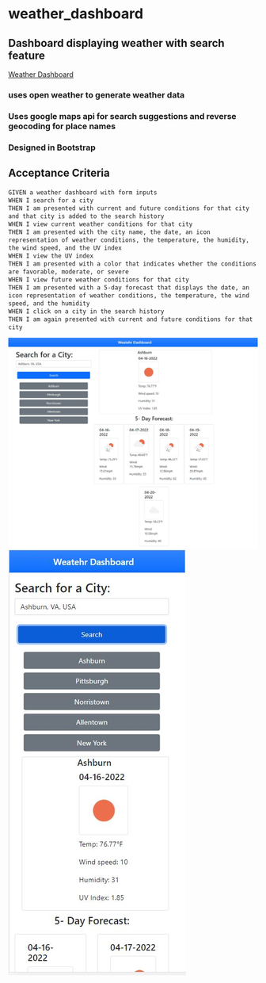 # weather_dashboard

## Dashboard displaying weather with search feature
[Weather Dashboard](https://trv893.github.io/weather_dashboard/)



### uses open weather to generate weather data

### Uses google maps api for search suggestions and reverse geocoding for place names

### Designed in Bootstrap

## Acceptance Criteria

```
GIVEN a weather dashboard with form inputs
WHEN I search for a city
THEN I am presented with current and future conditions for that city and that city is added to the search history
WHEN I view current weather conditions for that city
THEN I am presented with the city name, the date, an icon representation of weather conditions, the temperature, the humidity, the wind speed, and the UV index
WHEN I view the UV index
THEN I am presented with a color that indicates whether the conditions are favorable, moderate, or severe
WHEN I view future weather conditions for that city
THEN I am presented with a 5-day forecast that displays the date, an icon representation of weather conditions, the temperature, the wind speed, and the humidity
WHEN I click on a city in the search history
THEN I am again presented with current and future conditions for that city
```

![example](Assets/Capturefull.JPG)
![example](Assets/Capture.JPG)